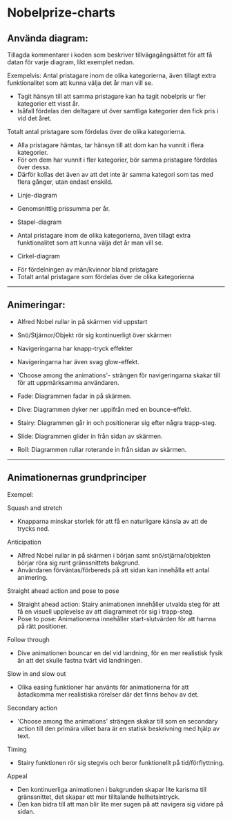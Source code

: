# Nobelprize-charts

## Använda diagram:

Tillagda kommentarer i koden som beskriver tillvägagångsättet för att få datan för varje diagram, likt exemplet nedan.

Exempelvis: 
Antal pristagare inom de olika kategorierna, även tillagt extra funktionalitet som att kunna välja det år man vill se.
- Tagit hänsyn till att samma pristagare kan ha tagit nobelpris ur fler kategorier ett visst år.
- Isåfall fördelas den deltagare ut över samtliga kategorier den fick pris i vid det året.

Totalt antal pristagare som fördelas över de olika kategorierna.
- Alla pristagare hämtas, tar hänsyn till att dom kan ha vunnit i flera kategorier.
- För om dem har vunnit i fler kategorier, bör samma pristagare fördelas över dessa.
- Därför kollas det även av att det inte är samma kategori som tas med flera gånger, utan endast enskild.


* Linje-diagram
- Genomsnittlig prissumma per år.

* Stapel-diagram
- Antal pristagare inom de olika kategorierna, även tillagt extra funktionalitet som att kunna välja det år man vill se.

* Cirkel-diagram
- För fördelningen av män/kvinnor bland pristagare
- Totalt antal pristagare som fördelas över de olika kategorierna

-----------------------------------------------------------------------------------------------------------------------------

## Animeringar:

* Alfred Nobel rullar in på skärmen vid uppstart

* Snö/Stjärnor/Objekt rör sig kontinuerligt över skärmen

* Navigeringarna har knapp-tryck effekter

* Navigeringarna har även svag glow-effekt.

* 'Choose among the animations'- strängen för navigeringarna skakar till för att uppmärksamma användaren.

* Fade: Diagrammen fadar in på skärmen.

* Dive: Diagrammen dyker ner uppifrån med en bounce-effekt.

* Stairy: Diagrammen går in och positionerar sig efter några trapp-steg.

* Slide: Diagrammen glider in från sidan av skärmen.

* Roll: Diagrammen rullar roterande in från sidan av skärmen.

--------------------------------------------------------------------------------------------------------------------------------

## Animationernas grundprinciper

Exempel:

Squash and stretch
- Knapparna minskar storlek för att få en naturligare känsla av att de trycks ned.

Anticipation
- Alfred Nobel rullar in på skärmen i början samt snö/stjärna/objekten börjar röra sig runt gränssnittets bakgrund.
- Användaren förväntas/förbereds på att sidan kan innehålla ett antal animering.

Straight ahead action and pose to pose
- Straight ahead action: Stairy animationen innehåller utvalda steg för att få en visuell upplevelse av att diagrammet rör sig i trapp-steg.
- Pose to pose: Animationerna innehåller start-slutvärden för att hamna på rätt positioner.

Follow through
- Dive animationen bouncar en del vid landning, för en mer realistisk fysik än att det skulle fastna tvärt vid landningen.

Slow in and slow out
- Olika easing funktioner har använts för animationerna för att åstadkomma mer realistiska rörelser där det finns behov av det.

Secondary action
- 'Choose among the animations' strängen skakar till som en secondary action till den primära vilket bara är en statisk beskrivning med hjälp av text.

Timing
- Stairy funktionen rör sig stegvis och beror funktionellt på tid/förflyttning.

Appeal
- Den kontinuerliga animationen i bakgrunden skapar lite karisma till gränssnittet, det skapar ett mer tilltalande helhetsintryck.
- Den kan bidra till att man blir lite mer sugen på att navigera sig vidare på sidan.


